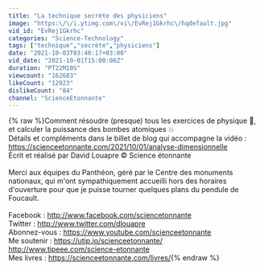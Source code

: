 ```yaml
---
title: "La technique secrète des physiciens"
image: "https:\/\/i.ytimg.com\/vi\/EvRej1Gkrhc\/hqdefault.jpg"
vid_id: "EvRej1Gkrhc"
categories: "Science-Technology"
tags: ["technique","secrète","physiciens"]
date: "2021-10-03T03:40:17+03:00"
vid_date: "2021-10-01T15:00:06Z"
duration: "PT22M10S"
viewcount: "162683"
likeCount: "12923"
dislikeCount: "84"
channel: "ScienceEtonnante"
---
```

{% raw %}Comment résoudre (presque) tous les exercices de physique 💪, et calculer la puissance des bombes atomiques 💥<br />Détails et compléments dans le billet de blog qui accompagne la vidéo : <a rel="nofollow" target="blank" href="https://scienceetonnante.com/2021/10/01/analyse-dimensionnelle">https://scienceetonnante.com/2021/10/01/analyse-dimensionnelle</a><br />Écrit et réalisé par David Louapre © Science étonnante<br /><br />Merci aux équipes du Panthéon, géré par le Centre des monuments nationaux, qui m'ont sympathiquement accueilli hors des horaires d'ouverture pour que je puisse tourner quelques plans du pendule de Foucault.<br /><br />Facebook : <a rel="nofollow" target="blank" href="http://www.facebook.com/sciencetonnante">http://www.facebook.com/sciencetonnante</a><br />Twitter : <a rel="nofollow" target="blank" href="http://www.twitter.com/dlouapre">http://www.twitter.com/dlouapre</a><br />Abonnez-vous : <a rel="nofollow" target="blank" href="https://www.youtube.com/scienceetonnante">https://www.youtube.com/scienceetonnante</a><br />Me soutenir : <a rel="nofollow" target="blank" href="https://utip.io/scienceetonnante/">https://utip.io/scienceetonnante/</a><br /><a rel="nofollow" target="blank" href="http://www.tipeee.com/science-etonnante">http://www.tipeee.com/science-etonnante</a><br />Mes livres : <a rel="nofollow" target="blank" href="https://scienceetonnante.com/livres/">https://scienceetonnante.com/livres/</a>{% endraw %}
